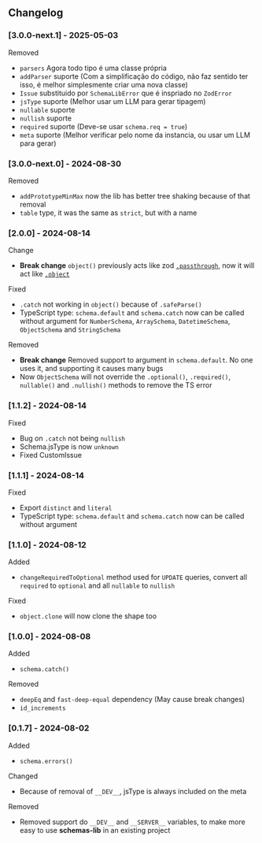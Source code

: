 ## Changelog

### [3.0.0-next.1] - 2025-05-03

Removed

- `parsers` Agora todo tipo é uma classe própria
- `addParser` suporte (Com a simplificação do código, não faz sentido ter isso, é melhor simplesmente criar uma nova classe)
- `Issue` substituido por `SchemaLibError` que é inspriado no `ZodError`
- `jsType` suporte (Melhor usar um LLM para gerar tipagem)
- `nullable` suporte
- `nullish` suporte
- `required` suporte (Deve-se usar `schema.req = true`)
- `meta` suporte (Melhor verificar pelo nome da instancia, ou usar um LLM para gerar)

### [3.0.0-next.0] - 2024-08-30

Removed

- `addPrototypeMinMax` now the lib has better tree shaking because of that removal
- `table` type, it was the same as `strict`, but with a name

### [2.0.0] - 2024-08-14

Change

- **Break change** `object()` previously acts like zod [`.passthrough`](https://zod.dev/?id=passthrough), now it will act like [`.object`](https://zod.dev/?id=objects)

Fixed

- `.catch` not working in `object()` because of `.safeParse()`
- TypeScript type: `schema.default` and `schema.catch` now can be called without argument for `NumberSchema`, `ArraySchema`, `DatetimeSchema`, `ObjectSchema` and `StringSchema`

Removed

- **Break change** Removed support to argument in `schema.default`. No one uses it, and supporting it causes many bugs
- Now `ObjectSchema` will not override the `.optional()`, `.required()`, `nullable()` and `.nullish()` methods to remove the TS error

### [1.1.2] - 2024-08-14

Fixed

- Bug on `.catch` not being `nullish`
- Schema.jsType is now `unknown`
- Fixed CustomIssue

### [1.1.1] - 2024-08-14

Fixed

- Export `distinct` and `literal`
- TypeScript type: `schema.default` and `schema.catch` now can be called without argument

### [1.1.0] - 2024-08-12

Added

- `changeRequiredToOptional` method used for `UPDATE` queries, convert all `required` to `optional` and all `nullable` to `nullish`

Fixed

- `object.clone` will now clone the shape too

### [1.0.0] - 2024-08-08

Added

- `schema.catch()`

Removed

- `deepEq` and `fast-deep-equal` dependency (May cause break changes)
- `id_increments`

### [0.1.7] - 2024-08-02

Added

- `schema.errors()`

Changed

- Because of removal of `__DEV__`, jsType is always included on the meta

Removed

- Removed support do `__DEV__` and `__SERVER__` variables, to make more easy to use **schemas-lib** in an existing project
